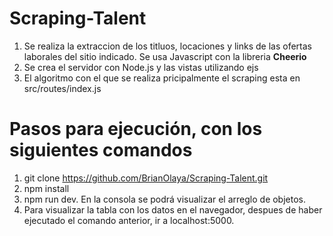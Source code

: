 # Scraping-Talent 
1. Se realiza la extraccion de los titluos, locaciones y links de las ofertas laborales del sitio indicado. Se usa Javascript con la libreria **Cheerio**
2. Se crea el servidor con Node.js y las vistas utilizando ejs 
3. El algoritmo con el que se realiza pricipalmente el scraping esta en src/routes/index.js

# Pasos para ejecución, con los siguientes comandos 
1. git clone https://github.com/BrianOlaya/Scraping-Talent.git
2. npm install
3. npm run dev. En la consola se podrá visualizar el arreglo de objetos.
4. Para visualizar la tabla con los datos en el navegador, despues de haber ejecutado el comando anterior, ir a localhost:5000. 
